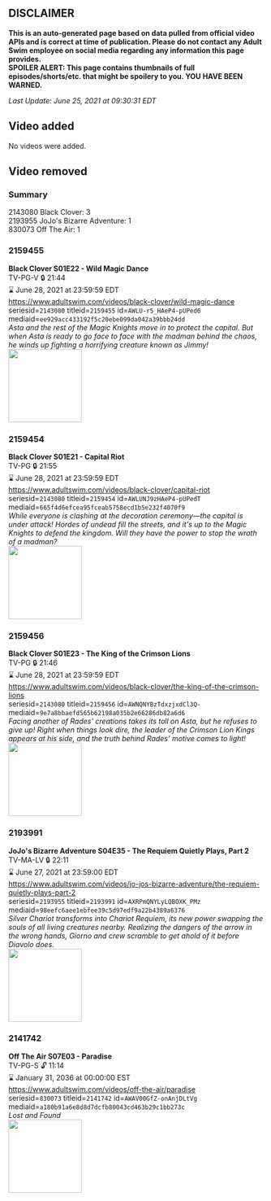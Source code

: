 ## DISCLAIMER
**This is an auto-generated page based on data pulled from official video APIs and is correct at time of publication. Please do not contact any Adult Swim employee on social media regarding any information this page provides.**  
**SPOILER ALERT: This page contains thumbnails of full episodes/shorts/etc. that might be spoilery to you. YOU HAVE BEEN WARNED.**  

_Last Update: June 25, 2021 at 09:30:31 EDT_
## Video added
No videos were added.  
## Video removed
### Summary
2143080 Black Clover: 3  
2193955 JoJo's Bizarre Adventure: 1  
830073 Off The Air: 1  
### 2159455
**Black Clover S01E22 - Wild Magic Dance**  
TV-PG-V 🔒 21:44  
⌛ June 28, 2021 at 23:59:59 EDT  
https://www.adultswim.com/videos/black-clover/wild-magic-dance  
seriesid=`2143080` titleid=`2159455` id=`AWLU-r5_HAeP4-pUPed6` mediaid=`ee929acc433192f5c20ebe099da042a39bbb24dd`  
_Asta and the rest of the Magic Knights move in to protect the capital. But when Asta is ready to go face to face with the madman behind the chaos, he winds up fighting a horrifying creature known as Jimmy!_  
<a href="https://i.cdn.turner.com/adultswim/big/image-upload/thumbnails/thumb-2_image-152597370364120.jpg"><img src="https://i.cdn.turner.com/adultswim/big/image-upload/thumbnails/thumb-2_image-152597370364120.jpg" height="144px" /></a>
### 2159454
**Black Clover S01E21 - Capital Riot**  
TV-PG 🔒 21:55  
⌛ June 28, 2021 at 23:59:59 EDT  
https://www.adultswim.com/videos/black-clover/capital-riot  
seriesid=`2143080` titleid=`2159454` id=`AWLUNJ9zHAeP4-pUPedT` mediaid=`665f4d6efcea95fceab5758ecd1b5e232f4070f9`  
_While everyone is clashing at the decoration ceremony—the capital is under attack! Hordes of undead fill the streets, and it's up to the Magic Knights to defend the kingdom. Will they have the power to stop the wrath of a madman?_  
<a href="https://i.cdn.turner.com/adultswim/big/image-upload/thumbnails/thumb-2_image-152528599702811.jpg"><img src="https://i.cdn.turner.com/adultswim/big/image-upload/thumbnails/thumb-2_image-152528599702811.jpg" height="144px" /></a>
### 2159456
**Black Clover S01E23 - The King of the Crimson Lions**  
TV-PG 🔒 21:46  
⌛ June 28, 2021 at 23:59:59 EDT  
https://www.adultswim.com/videos/black-clover/the-king-of-the-crimson-lions  
seriesid=`2143080` titleid=`2159456` id=`AWNQNYBzTdxzjxdCl3Q-` mediaid=`9e7a8bbaefd565b62198a035b2e66286db82a6d6`  
_Facing another of Rades' creations takes its toll on Asta, but he refuses to give up! Right when things look dire, the leader of the Crimson Lion Kings appears at his side, and the truth behind Rades' motive comes to light!_  
<a href="https://i.cdn.turner.com/adultswim/big/image-upload/thumbnails/thumb-2_image-15269129959002.jpg"><img src="https://i.cdn.turner.com/adultswim/big/image-upload/thumbnails/thumb-2_image-15269129959002.jpg" height="144px" /></a>
### 2193991
**JoJo's Bizarre Adventure S04E35 - The Requiem Quietly Plays, Part 2**  
TV-MA-LV 🔒 22:11  
⌛ June 27, 2021 at 23:59:00 EDT  
https://www.adultswim.com/videos/jo-jos-bizarre-adventure/the-requiem-quietly-plays-part-2  
seriesid=`2193955` titleid=`2193991` id=`AXRPmQNYLyLQBOXK_PMz` mediaid=`98eefc6aee1ebfee39c5d97edf9a22b4389a6376`  
_Silver Chariot transforms into Chariot Requiem, its new power swapping the souls of all living creatures nearby. Realizing the dangers of the arrow in the wrong hands, Giorno and crew scramble to get ahold of it before Diavolo does._  
<a href="https://media.cdn.adultswim.com/uploads/20200902/thumbnails/2_20921214192-jojo_goldenwind_035.jpg"><img src="https://media.cdn.adultswim.com/uploads/20200902/thumbnails/2_20921214192-jojo_goldenwind_035.jpg" height="144px" /></a>
### 2141742
**Off The Air S07E03 - Paradise**  
TV-PG-S 🔓 11:14  
⌛ January 31, 2036 at 00:00:00 EST  
https://www.adultswim.com/videos/off-the-air/paradise  
seriesid=`830073` titleid=`2141742` id=`AWAV00GfZ-onAnjDLtVg` mediaid=`a180b91a6e8d8d7dcfb80043cd463b29c1bb273c`  
_Lost and Found_  
<a href="https://media.cdn.adultswim.com/uploads/20200312/thumbnails/2_203121343249-offtheair_702_dup-20171129.jpg"><img src="https://media.cdn.adultswim.com/uploads/20200312/thumbnails/2_203121343249-offtheair_702_dup-20171129.jpg" height="144px" /></a>
